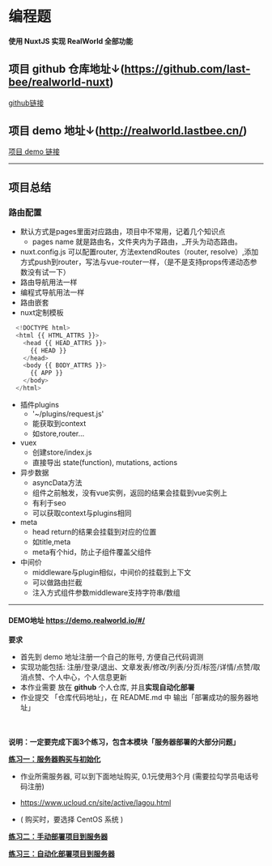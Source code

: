 # 编程题

#### 使用 NuxtJS 实现 RealWorld 全部功能

## 项目 github 仓库地址↓(https://github.com/last-bee/realworld-nuxt)

[github链接](https://github.com/last-bee/realworld-nuxt)

## 项目 demo 地址↓(http://realworld.lastbee.cn/)
[项目 demo 链接](http://realworld.lastbee.cn/)

---

## 项目总结
### 路由配置
* 默认方式是pages里面对应路由，项目中不常用，记着几个知识点
  * pages name 就是路由名，文件夹内为子路由，_开头为动态路由。
* nuxt.config.js 可以配置router, 方法extendRoutes（router, resolve）,添加方式push到router，写法与vue-router一样，（是不是支持props传递动态参数没有试一下）
* 路由导航<router-link><nuxt-link>用法一样
* 编程式导航用法一样
* 路由嵌套 <nuxt-child>
* nuxt定制模板
```js
  <!DOCTYPE html>
  <html {{ HTML_ATTRS }}>
    <head {{ HEAD_ATTRS }}>
      {{ HEAD }}
    </head>
    <body {{ BODY_ATTRS }}>
      {{ APP }}
    </body>
  </html>
```
* 插件plugins
  * '~/plugins/request.js'
  * 能获取到context
  * 如store,router...
* vuex
  * 创建store/index.js
  * 直接导出 state(function), mutations, actions
* 异步数据
  * asyncData方法
  * 组件之前触发，没有vue实例，返回的结果会挂载到vue实例上
  * 有利于seo
  * 可以获取context与plugins相同
* meta
  * head return的结果会挂载到对应的位置
  * 如title,meta
  * meta有个hid，防止子组件覆盖父组件
* 中间价
  * middleware与plugin相似，中间价的挂载到上下文
  * 可以做路由拦截
  * 注入方式组件参数middleware支持字符串/数组
---



#### DEMO地址   https://demo.realworld.io/#/

**要求**

- 首先到 demo 地址注册一个自己的账号, 方便自己代码调测
- 实现功能包括: 注册/登录/退出、文章发表/修改/列表/分页/标签/详情/点赞/取消点赞、个人中心，个人信息更新
- 本作业需要 放在 **github** 个人仓库, 并且**实现自动化部署**
- 作业提交 「仓库代码地址」，在 README.md 中 输出「部署成功的服务器地址」

　　

**说明：一定要完成下面3个练习，包含本模块「服务器部署的大部分问题」**

[**练习一：服务器购买与初始化**](https://gitee.com/lagoufed/fed-e-questions/tree/master/part3/%E7%AC%94%E8%AE%B01-%E6%9C%8D%E5%8A%A1%E5%99%A8%E8%B4%AD%E4%B9%B0%E4%B8%8E%E5%88%9D%E5%A7%8B%E5%8C%96)

- 作业所需服务器, 可以到下面地址购买,  0.1元使用3个月 (需要拉勾学员电话号码注册)

-  https://www.ucloud.cn/site/active/lagou.html

- ( 购买时，要选择 CentOS 系统 )

[**练习二：手动部署项目到服务器**](https://gitee.com/lagoufed/fed-e-questions/tree/master/part3/%E7%AC%94%E8%AE%B02-%E6%89%8B%E5%8A%A8%E9%83%A8%E7%BD%B2%E9%A1%B9%E7%9B%AE%E7%BB%83%E4%B9%A0)

[**练习三：自动化部署项目到服务器**](https://gitee.com/lagoufed/fed-e-questions/tree/master/part3/%E7%AC%94%E8%AE%B03-%E8%87%AA%E5%8A%A8%E5%8C%96%E9%83%A8%E7%BD%B2%E9%A1%B9%E7%9B%AE%E5%88%B0%E6%9C%8D%E5%8A%A1%E5%99%A8)









　